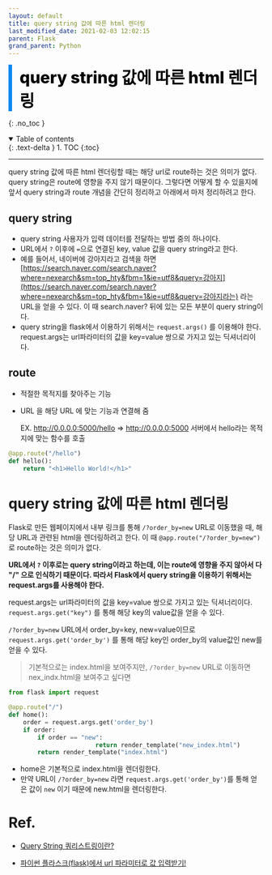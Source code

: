 ```yaml
---
layout: default
title: query string 값에 따른 html 렌더링
last_modified_date: 2021-02-03 12:02:15
parent: Flask
grand_parent: Python
---
```


<div style="font-size:32px; font-weight: 800; border-left: 7px solid #0687f0; padding-left:15px !important; color:#000000; margin-bottom:15px;">query string 값에 따른 html 렌더링</div>

{: .no_toc }

<details open markdown="block">
  <summary>
    Table of contents
  </summary>
  {: .text-delta }
1. TOC
{:toc}
</details>

---

query string 값에 따른 html 렌더링할 때는 해당 url로 route하는 것은 의미가 없다. query string은 route에 영향을 주지 않기 때문이다. 그렇다면 어떻게 할 수 있을지에 앞서 query string과 route 개념을 간단히 정리하고 아래에서 마저 정리하려고 한다.

## query string

- query string 사용자가 입력 데이터를 전달하는 방법 중의 하나이다.
- URL에서 `?` 이후에 `=`으로 연결된 key, value 값을 query string라고 한다.
- 예를 들어서, 네이버에 강아지라고 검색을 하면 [https://search.naver.com/search.naver?where=nexearch&sm=top_hty&fbm=1&ie=utf8&query=강아지](https://search.naver.com/search.naver?where=nexearch&sm=top_hty&fbm=1&ie=utf8&query=강아지라는) 라는 URL을 얻을 수 있다. 이 때 search.naver? 뒤에 있는 모든 부분이 query string이다.
- query string을 flask에서 이용하기 위해서는 `request.args()` 를 이용해야 한다. request.args는 url파라미터의 값을 key=value 쌍으로 가지고 있는 딕셔너리이다.

## route

- 적절한 목적지를 찾아주는 기능
- URL 을 해당 URL 에 맞는 기능과 연결해 줌

  EX. http://0.0.0.0:5000/hello ⇒ http://0.0.0.0:5000 서버에서 hello라는 목적지에 맞는 함수를 호출

```python
@app.route("/hello")
def hello():
    return "<h1>Hello World!</h1>"
```

# query string 값에 따른 html 렌더링

Flask로 만든 웹페이지에서 내부 링크를 통해 `/?order_by=new` URL로 이동했을 때, 해당 URL과 관련된 html을 렌더링하려고 한다. 이 때 `@app.route("/?order_by=new")` 로 route하는 것은 의미가 없다.

**URL에서 `?` 이후로는 query string이라고 하는데, 이는 route에 영향을 주지 않아서 다 "/" 으로 인식하기 때문이다. 따라서 Flask에서 query string을 이용하기 위해서는 request.args를 사용해야 한다.**

request.args는 url파라미터의 값을 key=value 쌍으로 가지고 있는 딕셔너리이다. `request.args.get("key")` 를 통해 해당 key의 value값을 얻을 수 있다.

`/?order_by=new` URL에서 order_by=key, new=value이므로 `request.args.get('order_by')` 를 통해 해당 key인 order_by의 value값인 new를 얻을 수 있다.

> 기본적으로는 index.html을 보여주지만, `/?order_by=new` URL로 이동하면 nex_indx.html을 보여주고 싶다면

```python
from flask import request

@app.route("/")
def home():
    order = request.args.get('order_by')
    if order:
        if order == "new":
						return render_template("new_index.html")
		return render_template("index.html")
```

- home은 기본적으로 index.html을 렌더링한다.
- 만약 URL이 `/?order_by=new` 라면 `request.args.get('order_by')`를 통해 얻은 값이 `new` 이기 때문에 new.html을 렌더링한다.

# Ref.

- [Query String 쿼리스트링이란?](https://velog.io/@pear/Query-String-%EC%BF%BC%EB%A6%AC%EC%8A%A4%ED%8A%B8%EB%A7%81%EC%9D%B4%EB%9E%80)

- [파이썬 플라스크(flask)에서 url 파라미터로 값 입력받기!](https://tariat.tistory.com/755)
